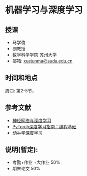 # 机器学习与深度学习
## 授课
- 马学俊
- 副教授 
- 数学科学学院  苏州大学
- 邮箱: xuejunma@suda.edu.cn
## 时间和地点
周四: 第2-5节，

## 参考文献
- [神经网络与深度学习]([https://item.jd.com/12663576.html](https://item.jd.com/12851292.html))
- 	[PyTorch深度学习指南：编程基础]([http://www1.aucegypt.edu/faculty/hadi/RABE5/](https://item.jd.com/14109027.html))
- [动手学深度学习]([https://item.jd.com/12144095.html](https://item.jd.com/12527061.html))
## 说明(暂定):
- 考勤+作业 +大作业 50%
- 期末论文 50%





